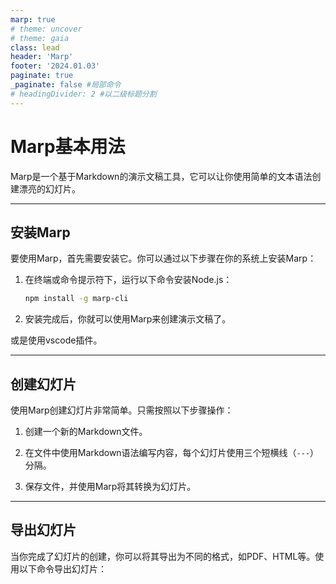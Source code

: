 ```yaml
---
marp: true
# theme: uncover
# theme: gaia
class: lead
header: 'Marp'
footer: '2024.01.03'
paginate: true
_paginate: false #局部命令
# headingDivider: 2 #以二级标题分割
---
```

<!-- header: 基本用法 -->
# Marp基本用法

Marp是一个基于Markdown的演示文稿工具，它可以让你使用简单的文本语法创建漂亮的幻灯片。

---

## 安装Marp

要使用Marp，首先需要安装它。你可以通过以下步骤在你的系统上安装Marp：

1. 在终端或命令提示符下，运行以下命令安装Node.js：

    ```bash
    npm install -g marp-cli
    ```

2. 安装完成后，你就可以使用Marp来创建演示文稿了。

或是使用vscode插件。

---

## 创建幻灯片

使用Marp创建幻灯片非常简单。只需按照以下步骤操作：

1. 创建一个新的Markdown文件。

2. 在文件中使用Markdown语法编写内容，每个幻灯片使用三个短横线（`---`）分隔。

3. 保存文件，并使用Marp将其转换为幻灯片。

---

## 导出幻灯片

当你完成了幻灯片的创建，你可以将其导出为不同的格式，如PDF、HTML等。使用以下命令导出幻灯片：
